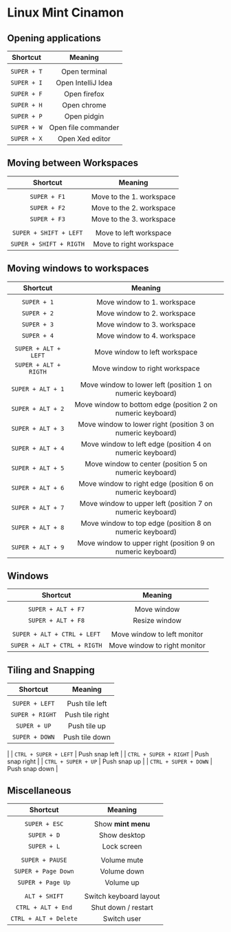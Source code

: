 
# Linux Mint Cinamon

## Opening applications

| Shortcut                      | Meaning                                                       |
| :---------------------------: | :-----------------------------------------------------------: |
|                               |                                                               |
| `SUPER + T`                   | Open terminal                                                 |
| `SUPER + I`                   | Open IntelliJ Idea                                            |
| `SUPER + F`                   | Open firefox                                                  |
| `SUPER + H`                   | Open chrome                                                   |
| `SUPER + P`                   | Open pidgin                                                   |
| `SUPER + W`                   | Open file commander                                           |
| `SUPER + X`                   | Open Xed editor                                               |

## Moving between Workspaces

| Shortcut                      | Meaning                                                       |
| :---------------------------: | :-----------------------------------------------------------: |
|                               |                                                               |
| `SUPER + F1`                  | Move to the 1. workspace                                      |
| `SUPER + F2`                  | Move to the 2. workspace                                      |
| `SUPER + F3`                  | Move to the 3. workspace                                      |
|                               |                                                               |
| `SUPER + SHIFT + LEFT`        | Move to left workspace                                        |
| `SUPER + SHIFT + RIGTH`       | Move to right workspace                                       |

## Moving windows to workspaces

| Shortcut                      | Meaning                                                       |
| :---------------------------: | :-----------------------------------------------------------: |
|                               |                                                               |
| `SUPER + 1`                   | Move window to 1. workspace                                   |
| `SUPER + 2`                   | Move window to 2. workspace                                   |
| `SUPER + 3`                   | Move window to 3. workspace                                   |
| `SUPER + 4`                   | Move window to 4. workspace                                   |
|                               |                                                               |
| `SUPER + ALT + LEFT`          | Move window to left workspace                                 |
| `SUPER + ALT + RIGTH`         | Move window to right workspace                                |
|                               |                                                               |
| `SUPER + ALT + 1`             | Move window to lower  left  (position 1 on numeric keyboard)  |
| `SUPER + ALT + 2`             | Move window to bottom edge  (position 2 on numeric keyboard)  |
| `SUPER + ALT + 3`             | Move window to lower  right (position 3 on numeric keyboard)  |
| `SUPER + ALT + 4`             | Move window to left   edge  (position 4 on numeric keyboard)  |
| `SUPER + ALT + 5`             | Move window to center       (position 5 on numeric keyboard)  |
| `SUPER + ALT + 6`             | Move window to right  edge  (position 6 on numeric keyboard)  |
| `SUPER + ALT + 7`             | Move window to upper  left  (position 7 on numeric keyboard)  |
| `SUPER + ALT + 8`             | Move window to top edge     (position 8 on numeric keyboard)  |
| `SUPER + ALT + 9`             | Move window to upper right  (position 9 on numeric keyboard)  |

## Windows

| Shortcut                      | Meaning                                                       |
| :---------------------------: | :-----------------------------------------------------------: |
|                               |                                                               |
| `SUPER + ALT + F7`            | Move window                                                   |
| `SUPER + ALT + F8`            | Resize window                                                 |
|                               |                                                               |
| `SUPER + ALT + CTRL + LEFT`   | Move window to left monitor                                   | 
| `SUPER + ALT + CTRL + RIGTH`  | Move window to right monitor                                  |

## Tiling and Snapping

| Shortcut                      | Meaning                                                       |
| :---------------------------: | :-----------------------------------------------------------: |
|                               |                                                               |
| `SUPER + LEFT`                | Push tile left                                                |
| `SUPER + RIGHT`               | Push tile right                                               |
| `SUPER + UP`                  | Push tile up                                                  |
| `SUPER + DOWN`                | Push tile down                                                |
|
| `CTRL + SUPER + LEFT`         | Push snap left                                                |
| `CTRL + SUPER + RIGHT`        | Push snap right                                               |
| `CTRL + SUPER + UP`           | Push snap up                                                  |
| `CTRL + SUPER + DOWN`         | Push snap down                                                |

## Miscellaneous 

| Shortcut                      | Meaning                                                       |
| :---------------------------: | :-----------------------------------------------------------: |
|                               |                                                               |
| `SUPER + ESC`                 | Show **mint menu**                                            |
| `SUPER + D`                   | Show desktop                                                  |
| `SUPER + L`                   | Lock screen                                                   |
|                               |                                                               |
| `SUPER + PAUSE`               | Volume mute                                                   |
| `SUPER + Page Down`           | Volume down                                                   |
| `SUPER + Page Up`             | Volume up                                                     |
|                               |                                                               |
| `ALT + SHIFT`                 | Switch keyboard layout                                        |
| `CTRL + ALT + End`            | Shut down / restart                                           |
| `CTRL + ALT + Delete`         | Switch user                                                   |
